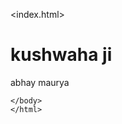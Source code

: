 <index.html>
<!DOCTYPE html>
<html>
    <head>
       <title>my website</title>
       <meta charset="UTM-8">
       <meta name="viewpoint"
content="width=divice-width,
initial-scale=1.0">
    </head>
    <body>
        <h1>kushwaha ji</h1>
         <p>abhay maurya</p>
      
    </body>
    </html>
